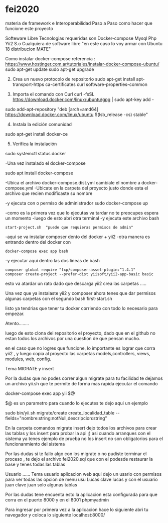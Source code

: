 # fei2020
materia de framework e Interoperabilidad
Paso a Paso como hacer que funcione este proyecto

Softeware Libre
Tecnologias requeridas son 
Docker-compose
Mysql
Php
Yii2
S.o Cualquiera de software libre "en este caso lo voy armar con Ubuntu 18 distribucion MATE"

Como instalar docker-compose
referencia : https://www.hostinger.com.ar/tutoriales/instalar-docker-compose-ubuntu/
sudo apt-get update
sudo apt-get upgrade

2. Crea un nuevo protocolo de repositorio
sudo apt-get install apt-transport-https ca-certificates curl software-properties-common

3. Importa el comando con Curl
curl -fsSL https://download.docker.com/linux/ubuntu/gpg | sudo apt-key add -

sudo add-apt-repository "deb [arch=amd64] https://download.docker.com/linux/ubuntu $(lsb_release -cs) stable"

4. Instala la edición comunidad

sudo apt-get install docker-ce

5. Verifica la instalación

sudo systemctl status docker

-Una vez instalado el docker-compose

sudo apt install docker-compose



-Ubica el archivo docker-compose.dist.yml  cambiale el nombre a docker-compose.yml
-Ubicate en la carpeta del proyecto justo donde esta el archivo que recien modificaste su nombre

-y ejecuta con o permiso de administrador 
    sudo docker-compose up    

-como es la primera vez que lo ejecutas va tardar no te preocupes espera un momento
-luego de esto abri otra terminal
-y ejecuta este archivo bash 

    start-project.sh  "puede que requieras permisos de admin"

-aqui se va instalar composer dento del docker + yii2
-otra manera es entrando dentro del docker con 
    
    docker-compose exec app bash 

-y ejecutar aqui dentro las dos lineas de bash 
    
    composer global require "fxp/composer-asset-plugin:^1.4.1"
    composer create-project --prefer-dist yiisoft/yii2-app-basic basic

esto va atardar un rato dado que descarga yii2 crea las carpetas .....

Una vez que ya instalaste yii2 y composer ahora tenes que dar permisos algunas carpetas con el segundo bash
first-start.sh

listo ya tendrias que tener tu docker corriendo con todo lo necesario para empezar.

Atento........ 

luego de esto clona del repositorio el proyecto, dado que en el github no estan todos los archivos por una cuestion de que pensan mucho.

en el caso que no logres que funcione, lo importante es lograr que corra yii2 , y luego copia al proyecto las carpetas models,controllers, views, modules, web, config. 



Tema MIGRATE y insert  

Por la dudas que no podes correr algun migrate  para tu facilidad te dejamos un archivo yii.sh 
que te permite de forma mas rapida ejecutar el comando 

docker-compose exec app yii $@  

$@ es un parametro para cuando lo ejecutes
te dejo aqui un ejemplo

sudo bin/yii.sh migrate/create create_localidad_table --fields="nombre:string:notNull,descripcion:string"

En la carpeta comandos migrate insert dejo todos los archivos para crear las tablas y los insert para probar la api ;) 
asi cuando arranques con el sistema ya tenes ejemplo de prueba no los insert no son obligatorios para el funcionanmiento del sistema

Por las dudas si te fallo algo con los migrate o no pudiste terminar el proceso , te dejo el archivo fei2020.sql que con el podesde restaurar la base y tenes todas las tablas  


Usuario ......
Tema usuario aplicacion web aqui dejo un usario con permisos para ver todas las opcion de menu usu Lucas clave lucas y con el usuario juan clave juan solo algunas tablas


Por las dudas tene encuenta esto 
la aplicacion esta configurada para que corra en el puerto 8000 y en el 8001 phpmyadmin


Para ingresar por primera vez a la aplicacion hace lo siguiente
abri tu navegador  y coloca lo siguiente
localhost:8000/













